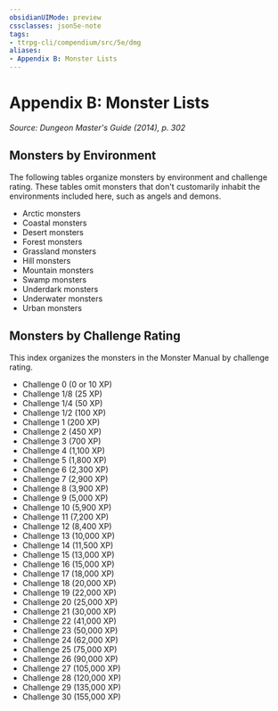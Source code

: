 ```yaml
---
obsidianUIMode: preview
cssclasses: json5e-note
tags:
- ttrpg-cli/compendium/src/5e/dmg
aliases:
- Appendix B: Monster Lists
---
```

# Appendix B: Monster Lists
*Source: Dungeon Master's Guide (2014), p. 302* 

## Monsters by Environment

The following tables organize monsters by environment and challenge rating. These tables omit monsters that don't customarily inhabit the environments included here, such as angels and demons.

- Arctic monsters  
- Coastal monsters  
- Desert monsters  
- Forest monsters  
- Grassland monsters  
- Hill monsters  
- Mountain monsters  
- Swamp monsters  
- Underdark monsters  
- Underwater monsters  
- Urban monsters  

## Monsters by Challenge Rating

This index organizes the monsters in the Monster Manual by challenge rating.

- Challenge 0 (0 or 10 XP)  
- Challenge 1/8 (25 XP)  
- Challenge 1/4 (50 XP)  
- Challenge 1/2 (100 XP)  
- Challenge 1 (200 XP)  
- Challenge 2 (450 XP)  
- Challenge 3 (700 XP)  
- Challenge 4 (1,100 XP)  
- Challenge 5 (1,800 XP)  
- Challenge 6 (2,300 XP)  
- Challenge 7 (2,900 XP)  
- Challenge 8 (3,900 XP)  
- Challenge 9 (5,000 XP)  
- Challenge 10 (5,900 XP)  
- Challenge 11 (7,200 XP)  
- Challenge 12 (8,400 XP)  
- Challenge 13 (10,000 XP)  
- Challenge 14 (11,500 XP)  
- Challenge 15 (13,000 XP)  
- Challenge 16 (15,000 XP)  
- Challenge 17 (18,000 XP)  
- Challenge 18 (20,000 XP)  
- Challenge 19 (22,000 XP)  
- Challenge 20 (25,000 XP)  
- Challenge 21 (30,000 XP)  
- Challenge 22 (41,000 XP)  
- Challenge 23 (50,000 XP)  
- Challenge 24 (62,000 XP)  
- Challenge 25 (75,000 XP)  
- Challenge 26 (90,000 XP)  
- Challenge 27 (105,000 XP)  
- Challenge 28 (120,000 XP)  
- Challenge 29 (135,000 XP)  
- Challenge 30 (155,000 XP)